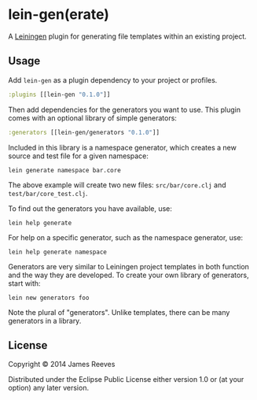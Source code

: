 # lein-gen(erate)

A [Leiningen][1] plugin for generating file templates within an existing
project.

[1]: https://github.com/technomancy/leiningen

## Usage

Add `lein-gen` as a plugin dependency to your project or profiles.

```clojure
:plugins [[lein-gen "0.1.0"]]
```

Then add dependencies for the generators you want to use. This plugin
comes with an optional library of simple generators:

```clojure
:generators [[lein-gen/generators "0.1.0"]]
```

Included in this library is a namespace generator, which creates a new
source and test file for a given namespace:

```
lein generate namespace bar.core
```

The above example will create two new files: `src/bar/core.clj` and
`test/bar/core_test.clj`.

To find out the generators you have available, use:

```
lein help generate
```

For help on a specific generator, such as the namespace generator,
use:

```
lein help generate namespace
```

Generators are very similar to Leiningen project templates in both
function and the way they are developed. To create your own library of
generators, start with:

```
lein new generators foo
```

Note the plural of "generators". Unlike templates, there can be many
generators in a library.

## License

Copyright © 2014 James Reeves

Distributed under the Eclipse Public License either version 1.0 or (at
your option) any later version.
